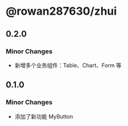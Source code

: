 # @rowan287630/zhui

## 0.2.0

### Minor Changes

- 新增多个业务组件：Table、Chart、Form 等

## 0.1.0

### Minor Changes

- 添加了新功能 MyButton
